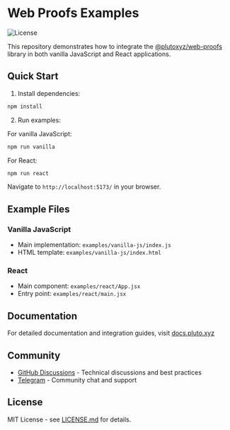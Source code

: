 # Web Proofs Examples

![License](https://img.shields.io/badge/license-MIT-blue.svg)

This repository demonstrates how to integrate the [@plutoxyz/web-proofs](https://www.npmjs.com/package/@plutoxyz/web-proofs) library in both vanilla JavaScript and React applications.

## Quick Start

1. Install dependencies:

```bash
npm install
```

2. Run examples:

For vanilla JavaScript:

```bash
npm run vanilla
```

For React:

```bash
npm run react
```

Navigate to `http://localhost:5173/` in your browser.

## Example Files

### Vanilla JavaScript

- Main implementation: `examples/vanilla-js/index.js`
- HTML template: `examples/vanilla-js/index.html`

### React

- Main component: `examples/react/App.jsx`
- Entry point: `examples/react/main.jsx`

## Documentation

For detailed documentation and integration guides, visit [docs.pluto.xyz](https://docs.pluto.dev/reference/react-sdk)

## Community

- [GitHub Discussions](https://github.com/pluto/web-proofs/discussions) - Technical discussions and best practices
- [Telegram](https://t.me/pluto_xyz) - Community chat and support

## License

MIT License - see [LICENSE.md](LICENSE.md) for details.
